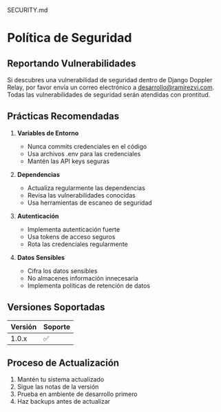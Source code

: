 SECURITY.md

# Política de Seguridad

## Reportando Vulnerabilidades

Si descubres una vulnerabilidad de seguridad dentro de Django Doppler Relay, por favor envía un correo electrónico a desarrollo@ramirezvi.com. Todas las vulnerabilidades de seguridad serán atendidas con prontitud.

## Prácticas Recomendadas

1. **Variables de Entorno**
   - Nunca commits credenciales en el código
   - Usa archivos .env para las credenciales
   - Mantén las API keys seguras

2. **Dependencias**
   - Actualiza regularmente las dependencias
   - Revisa las vulnerabilidades conocidas
   - Usa herramientas de escaneo de seguridad

3. **Autenticación**
   - Implementa autenticación fuerte
   - Usa tokens de acceso seguros
   - Rota las credenciales regularmente

4. **Datos Sensibles**
   - Cifra los datos sensibles
   - No almacenes información innecesaria
   - Implementa políticas de retención de datos

## Versiones Soportadas

| Versión | Soporte          |
| ------- | ------------------ |
| 1.0.x   | :white_check_mark: |

## Proceso de Actualización

1. Mantén tu sistema actualizado
2. Sigue las notas de la versión
3. Prueba en ambiente de desarrollo primero
4. Haz backups antes de actualizar